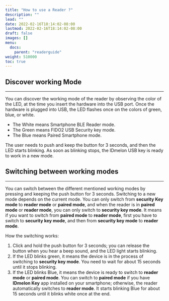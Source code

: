 ```yaml
---
title: "How to use a Reader ?"
description: ""
lead: ""
date: 2022-02-16T18:14:02-08:00
lastmod: 2022-02-16T18:14:02-08:00
draft: false
images: []
menu:
  docs:
    parent: "readerguide"
weight: 510000
toc: true
---
```


## Discover working Mode

---

You can discover the working mode of the reader by observing the color of the LED, at the time you insert the hardware into the USB port.
Once the hardware is plugged into USB, the LED flashes once on the colors of green, blue, or white.

- The White means Smartphone BLE Reader mode.
- The Green means FIDO2 USB Security key mode.
- The Blue means Paired Smartphone mode.

The user needs to push and keep the button for 3 seconds, and then the LED starts blinking. As soon as blinking stops,
the IDmelon USB key is ready to work in a new mode.

## Switching between working modes

---

You can switch between the different mentioned working modes by pressing and keeping the push button for 3 seconds. Switching to a new mode depends on the current mode. You can only switch from **security Key mode** to **reader mode** or **paired mode**, and when the reader is in **paired mode** or **reader mode**, you can only switch to **security key mode**. It means if you want to switch from **paired mode** to **reader mode**, first you have to switch to **security key mode**, and then from **security key mode** to **reader mode**.

How the switching works:

1. Click and hold the push button for 3 seconds; you can release the button when you hear a beep sound, and the LED light starts blinking.
2. If the LED blinks green, it means the device is in the process of switching to **security key mode**. You need to wait for about 15 seconds until it stops blinking.
3. If the LED blinks Blue, it means the device is ready to switch to **reader mode** or **paired mode**. You can switch to **paired mode** if you have **IDmelon Key** app installed on your smartphone; otherwise, the reader automatically switches to **reader mode**. It starts blinking Blue for about 15 seconds until it blinks white once at the end.
